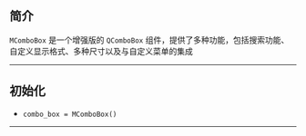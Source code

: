 ## 简介
`MComboBox` 是一个增强版的 `QComboBox` 组件，提供了多种功能，包括搜索功能、自定义显示格式、多种尺寸以及与自定义菜单的集成
******
## 初始化
  - `combo_box = MComboBox()`
********